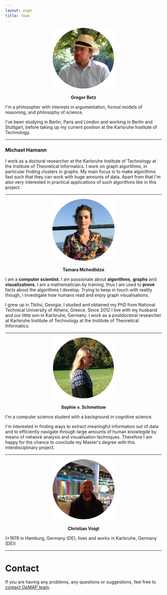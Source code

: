 ```yaml
---
layout: page
title: Team
---
```


<p align="center">
  <img src="images/Gregor.png" width="200"><br><br>
  <b>Gregor Betz</b>
</p>

I'm a philosopher with interests in argumentation, formal models of reasoning, and philosophy of science.

I've been studying in Berlin, Paris and London and working in Berlin and Stuttgart, before taking up my current position at the Karlsruhe Institute of Technology.

***

### Michael Hamann

I work as a doctoral researcher at the Karlsruhe Institute of Technology at the Institute of Theoretical Informatics. I work on graph algorithms, in particular finding clusters in graphs. My main focus is to make algorithms fast such that they can work with huge amounts of data. Apart from that I'm also very interested in practical applications of such algorithms like in this project.

***

<p align="center">
  <img src="images/Tamara.png" width="200"><br><br>
  <b>Tamara Mchedlidze</b>
</p>

I am a **computer scientist**. I am passionate about **algorithms**, **graphs** and **visualizations**.  I am a mathematician by training, thus I am used to **prove** facts about the algorithms I develop. Trying to keep in touch with reality though, I investigate how humans read and enjoy graph visualisations.

I grew up in Tbilisi, Georgia. I studied and obtained my PhD from National Technical University of Athens, Greece.  Since 2012 I live  with my husband and our little son in Karlsruhe, Germany. I work as a postdoctoral researcher at Karlsruhe Institute of Technology at the Institute of Theoretical Informatics.

***

<p align="center">
  <img src="images/Sophie.png" width="200"><br><br>
  <b>Sophie v. Schmettow</b>
</p>

I'm a computer science student with a background in cognitive science. 

I'm interested in finding ways to extract meaningful information out of data and to efficiently navigate through large amounts of human knowlegde by means of network analysis and visualisation techniques. Therefore I am happy for the chance to conclude my Master's degree with this interdisciplinary project. 

***

<p align="center">
  <img src="images/Christian.png" width="200"><br><br>
  <b>Christian Voigt</b>
</p>

(*1979 in Hamburg, Germany (DE), lives and works in Karlsruhe, Germany (DE))

***

# Contact
If you are having any problems, any questions or suggestions, feel free to [contact OpMAP team](mailto:opinionspacemap@gmail.com).
